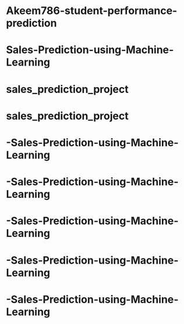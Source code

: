 # Akeem786-student-performance-prediction
# Sales-Prediction-using-Machine-Learning
# sales_prediction_project
# sales_prediction_project
# -Sales-Prediction-using-Machine-Learning
# -Sales-Prediction-using-Machine-Learning
# -Sales-Prediction-using-Machine-Learning
# -Sales-Prediction-using-Machine-Learning
# -Sales-Prediction-using-Machine-Learning
